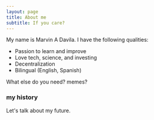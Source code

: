 ```yaml
---
layout: page
title: About me
subtitle: If you care?
---
```


My name is Marvin A Davila. I have the following qualities:

- Passion to learn and improve
- Love tech, science, and investing
- Decentralization  
- Bilingual (English, Spanish)

What else do you need?
memes?

### my history

Let's talk about my future.
